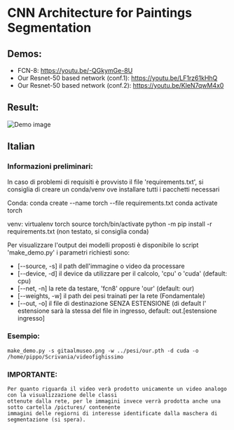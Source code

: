 # CNN Architecture for Paintings Segmentation

## Demos:
- FCN-8: https://youtu.be/-QGkymGe-8U
- Our Resnet-50 based network (conf.1): https://youtu.be/LF1rz61kHhQ
- Our Resnet-50 based network (conf.2): https://youtu.be/KleN7qwM4x0

## Result:
![Demo image](http://i66.tinypic.com/f1ib93.png)

## Italian ##

### Informazioni preliminari:
In caso di problemi di requisiti è provvisto il file 'requirements.txt', si consiglia di creare un conda/venv
ove installare tutti i pacchetti necessari

Conda:
conda create --name torch --file requirements.txt
conda activate torch

venv:
virtualenv torch
source torch/bin/activate
python -m pip install -r requirements.txt
(non testato, si consiglia conda)

Per visualizzare l'output dei modelli proposti è disponibile lo script 'make_demo.py'
i parametri richiesti sono:

* [--source, -s] il path dell'immagine o video da processare
* [--device, -d] il device da utilizzare per il calcolo, 'cpu' o 'cuda' (default: cpu)
* [--net, -n] la rete da testare, 'fcn8' oppure 'our' (default: our)
* [--weights, -w] il path dei pesi trainati per la rete (Fondamentale)
* [--out, -o] il file di destinazione SENZA ESTENSIONE (di default l' estensione sarà la stessa del file in ingresso,
  default: out.[estensione ingresso]

 ### Esempio: ###
    make_demo.py -s gitaalmuseo.png -w ../pesi/our.pth -d cuda -o /home/pippo/Scrivania/videofighissimo

 ### IMPORTANTE: ###
    Per quanto riguarda il video verà prodotto unicamente un video analogo con la visualizzazione delle classi
    ottenute dalla rete, per le immagini invece verrà prodotta anche una sotto cartella /pictures/ contenente
    immagini delle regiorni di interesse identificate dalla maschera di segmentazione (si spera).